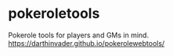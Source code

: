 # pokeroletools
Pokerole tools for players and GMs in mind.
https://darthinvader.github.io/pokerolewebtools/
